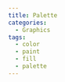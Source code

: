 ```yaml
---
title: Palette
categories:
  - Graphics
tags:
  - color
  - paint
  - fill
  - palette
---
```


